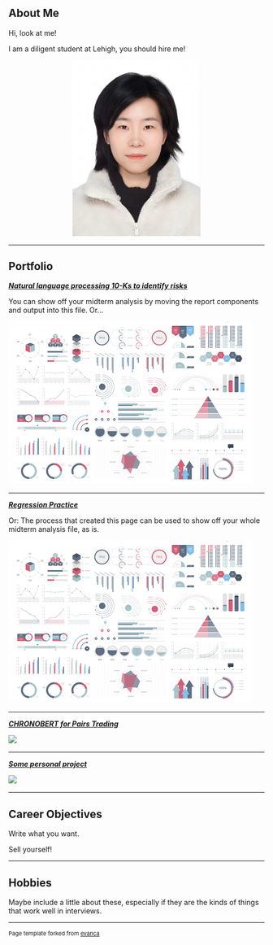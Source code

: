 ## About Me

Hi, look at me!

I am a diligent student at Lehigh, you should hire me!

<!-- Upload your own photo and change the path -->

<p style="text-align:center;">
  <img class="img-circle" src="/images/Shanshan_Gong.jpg" width="50%">
</p>

---

## Portfolio

<!-- You can link to other websites, PDFs in this repo, and other pages in this repo -->

_**[Natural language processing 10-Ks to identify risks](midterm_summary)**_

You can show off your midterm analysis by moving the report components and output into this file. Or...

<img src="images/dummy_thumbnail.jpg?raw=true"/>

---

_**[Regression Practice](Regression_practice)**_

Or: The process that created this page can be used to show off your whole midterm analysis file, as is.

<img src="images/dummy_thumbnail.jpg?raw=true"/>

---

_**[CHRONOBERT for Pairs Trading](https://github.com/chackett24/CHRONO_pairs)**_

<img src="images/Team Project.jpg?raw=true"/>

---

_**[Some personal project](/pdf/sample_presentation.pdf)**_

<img src="images/dummy_thumbnail.png?raw=true"/>

---

## Career Objectives

Write what you want. 

Sell yourself!

---

## Hobbies

Maybe include a little about these, especially if they are the kinds of things that work well in interviews.

---
<p style="font-size:11px">Page template forked from <a href="https://github.com/evanca/quick-portfolio">evanca</a></p>
<!-- Remove above link if you don't want to attibute -->
